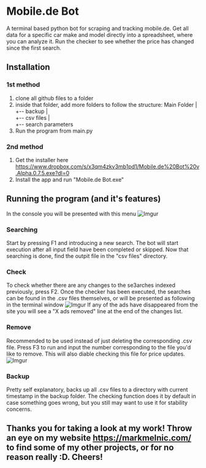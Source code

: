 # Mobile.de Bot
A terminal based python bot for scraping and tracking mobile.de. Get all data for a specific car make and model directly into a spreadsheet, where you can analyze it. Run the checker to see whether the price has changed since the first search.

## Installation
### 1st method
1. clone all github files to a folder
2. inside that folder, add more folders to follow the structure:
Main Folder
 |
 +-- backup
 |    
 +-- csv files
    |  
    +-- search parameters
3. Run the program from main.py

### 2nd method
1. Get the installer here https://www.dropbox.com/s/x3qm4zkv3mb1pd1/Mobile.de%20Bot%20v.Alpha.0.7.5.exe?dl=0
2. Install the app and run "Mobile.de Bot.exe" 

## Running the program (and it's features)
In the console you will be presented with this menu
![Imgur](https://i.imgur.com/PzQZO8Rl.png)

### Searching
Start by pressing F1 and introducing a new search. The bot will start execution after all input field have been completed or skipped.
Now that searching is done, find the outpit file in the "csv files" directory.

### Check
To check whether there are any changes to the se3arches indexed previously, press F2. Once the checker has been executed, the searches can be found in the .csv files themselves, or will be presented as following in the terminal window
![Imgur](https://i.imgur.com/ieHLcp8m.png)
If any of the ads have disappeared from the site you will see a "X ads removed" line at the end of the changes list.

### Remove
Recommended to be used instead of just deleting the corresponding .csv file.
Press F3 to run and input the number corresponding to the file you'd like to remove. This will also diable checking this file for price updates.
![Imgur](https://i.imgur.com/jEVXJqSm.png)

### Backup
Pretty self explanatory, backs up all .csv files to a directory with current timestamp in the backup folder. The checking function does it by default in case something goes wrong, but you still may want to use it for stability concerns.

## Thanks you for taking a look at my work! Throw an eye on my website https://markmelnic.com/ to find some of my other projects, or for no reason really :D. Cheers!
